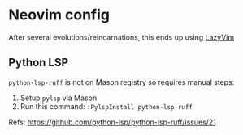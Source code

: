 # Neovim config
After several evolutions/reincarnations, this ends up using [LazyVim](https://www.lazyvim.org) 

## Python LSP 
`python-lsp-ruff` is not on Mason registry so requires manual steps:

1. Setup `pylsp` via Mason
1. Run this command: `:PylspInstall python-lsp-ruff`

Refs: https://github.com/python-lsp/python-lsp-ruff/issues/21
